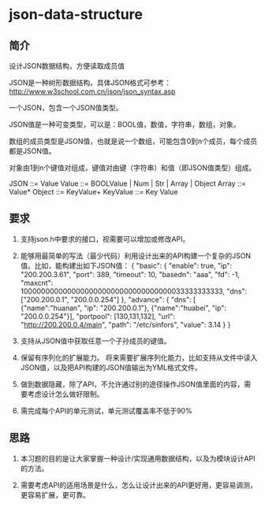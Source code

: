# json-data-structure

## 简介

设计JSON数据结构，方便读取成员值

JSON是一种树形数据结构。具体JSON格式可参考：http://www.w3school.com.cn/json/json_syntax.asp

一个JSON，包含一个JSON值类型。

JSON值是一种可变类型，可以是：BOOL值，数值，字符串，数组，对象。

数组的成员类型是JSON值，也就是说一个数组，可能包含0到n个成员，每个成员都是JSON值。

对象由1到n个键值对组成，键值对由键（字符串）和值（即JSON值类型）组成。


JSON ::= Value 
Value ::= BOOLValue | Num | Str | Array | Object 
Array ::= Value* 
Object ::= KeyValue+ 
KeyValue ::= Key Value

## 要求

1. 支持json.h中要求的接口，视需要可以增加或修改API。

2. 能够用最简单的写法（最少代码）利用设计出来的API构建一个复杂的JSON值。比如，能构建出如下JSON值：
{
    "basic": {
        "enable": true,
        "ip": "200.200.3.61",
        "port": 389,
        "timeout": 10,
        "basedn": "aaa",
        "fd": -1,
        "maxcnt": 10000000000000000000000000000000000033333333333,
        "dns": ["200.200.0.1", "200.0.0.254"]
    },
    "advance": {
        "dns": [
            {"name":"huanan", "ip": "200.200.0.1"}, 
            {"name":"huabei", "ip": "200.0.0.254"}],
        "portpool": [130,131,132],
        "url": "http://200.200.0.4/main",
        "path": "/etc/sinfors",
        "value": 3.14
    }
}

3. 支持从JSON值中获取任意一个子孙成员的键值。

4. 保留有序列化的扩展能力。
将来需要扩展序列化能力，比如支持从文件中读入JSON值，以及把API构建的JSON值输出为YML格式文件。

5. 做到数据隐藏，除了API，不允许通过别的途径操作JSON值里面的内容，需要考虑设计怎么做好限制。

6. 需完成每个API的单元测试，单元测试覆盖率不低于90%

## 思路

1. 本习题的目的是让大家掌握一种设计/实现通用数据结构，以及为模块设计API的方法。

2. 需要考虑API的适用场景是什么，怎么让设计出来的API更好用，更容易调测，更容易扩展，更可靠。




